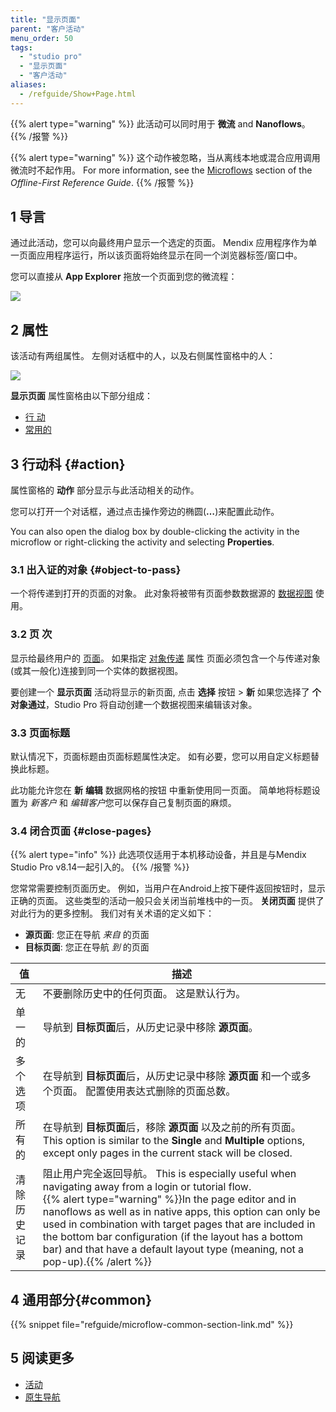 ```yaml
---
title: "显示页面"
parent: "客户活动"
menu_order: 50
tags:
  - "studio pro"
  - "显示页面"
  - "客户活动"
aliases:
  - /refguide/Show+Page.html
---
```


{{% alert type="warning" %}}
此活动可以同时用于 **微流** and **Nanoflows**。
{{% /报警 %}}

{{% alert type="warning" %}}
这个动作被忽略，当从离线本地或混合应用调用微流时不起作用。 For more information, see the [Microflows](offline-first#microflows) section of the *Offline-First Reference Guide*.
{{% /报警 %}}

## 1 导言

通过此活动，您可以向最终用户显示一个选定的页面。 Mendix 应用程序作为单一页面应用程序运行，所以该页面将始终显示在同一个浏览器标签/窗口中。

您可以直接从 **App Explorer** 拖放一个页面到您的微流程：

![](attachments/client-activities/show-page-from-project-explorer.png)

## 2 属性

该活动有两组属性。 左侧对话框中的人，以及右侧属性窗格中的人：

![](attachments/client-activities/show-page-properties.png)

**显示页面** 属性窗格由以下部分组成：

* [行 动](#action)
* [常用的](#common)

## 3 行动科 {#action}

属性窗格的 **动作** 部分显示与此活动相关的动作。

您可以打开一个对话框，通过点击操作旁边的椭圆(**…**)来配置此动作。

You can also open the dialog box by double-clicking the activity in the microflow or right-clicking the activity and selecting **Properties**.

### 3.1 出入证的对象 {#object-to-pass}

一个将传递到打开的页面的对象。 此对象将被带有页面参数数据源的 [数据视图](data-view) 使用。

### 3.2 页 次

显示给最终用户的 [页面](page)。 如果指定 [对象传递](#object-to-pass) 属性 页面必须包含一个与传递对象(或其一般化)连接到同一个实体的数据视图。

要创建一个 **显示页面** 活动将显示的新页面, 点击 **选择** 按钮 > **新** 如果您选择了 **个对象通过**，Studio Pro 将自动创建一个数据视图来编辑该对象。

### 3.3 页面标题

默认情况下，页面标题由页面标题属性决定。 如有必要，您可以用自定义标题替换此标题。

此功能允许您在 **新** **编辑** 数据网格的按钮 [](data-grid)中重新使用同一页面。 简单地将标题设置为 *新客户* 和 *编辑客户*您可以保存自己复制页面的麻烦。

### 3.4 闭合页面 {#close-pages}

{{% alert type="info" %}}
此选项仅适用于本机移动设备，并且是与Mendix Studio Pro v8.14一起引入的。
{{% /报警 %}}

您常常需要控制页面历史。 例如，当用户在Android上按下硬件返回按钮时，显示正确的页面。 这些类型的活动一般只会关闭当前堆栈中的一页。 **关闭页面** 提供了对此行为的更多控制。 我们对有关术语的定义如下：

* **源页面**: 您正在导航 _来自_ 的页面
* **目标页面**: 您正在导航 _到_ 的页面

| 值      | 描述                                                                                                                                                                                                                                                                                                                                                                                                                          |
| ------ | --------------------------------------------------------------------------------------------------------------------------------------------------------------------------------------------------------------------------------------------------------------------------------------------------------------------------------------------------------------------------------------------------------------------------- |
| 无      | 不要删除历史中的任何页面。 这是默认行为。                                                                                                                                                                                                                                                                                                                                                                                                       |
| 单一的    | 导航到 **目标页面**后，从历史记录中移除 **源页面**。                                                                                                                                                                                                                                                                                                                                                                                             |
| 多个选项   | 在导航到 **目标页面**后，从历史记录中移除 **源页面** 和一个或多个页面。 配置使用表达式删除的页面总数。                                                                                                                                                                                                                                                                                                                                                                   |
| 所有的    | 在导航到 **目标页面**后，移除 **源页面** 以及之前的所有页面。 This option is similar to the **Single** and **Multiple** options, except only pages in the current stack will be closed.                                                                                                                                                                                                                                                              |
| 清除历史记录 | 阻止用户完全返回导航。 This is especially useful when navigating away from a login or tutorial flow.<br />{{% alert type="warning" %}}In the page editor and in nanoflows as well as in native apps, this option can only be used in combination with target pages that are included in the bottom bar configuration (if the layout has a bottom bar) and that have a default layout type (meaning, not a pop-up).{{% /alert %}} |

## 4 通用部分{#common}

{{% snippet file="refguide/microflow-common-section-link.md" %}}

## 5 阅读更多

* [活动](活动)
* [原生导航](native-navigation)
